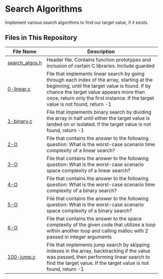 # Search Algorithms

Implement various search algorithms to find our target value, if it exists.

## Files in This Repository
| File Name | Description |
| --- | --- |
|[search_algos.h](https://github.com/Alouie412/holbertonschool-low_level_programming/blob/master/0x1E-search_algorithms/search_algos.h) | Header file. Contains function prototypes and inclusion of certain C libraries. Include guarded |
|[0-linear.c](https://github.com/Alouie412/holbertonschool-low_level_programming/blob/master/0x1E-search_algorithms/0-linear.c) | File that implements linear search by going through each index of the array, starting at the beginning, until the target value is found. If by chance the target value appears more than once, return only the first instance. If the target value is not found, return -1 |
|[1-binary.c](https://github.com/Alouie412/holbertonschool-low_level_programming/blob/master/0x1E-search_algorithms/1-binary.c) | File that implements binary search by dividing the array in half until either the target value is landed on or isolated. If the target value is not found, return -1 |
|[2-O](https://github.com/Alouie412/holbertonschool-low_level_programming/blob/master/0x1E-search_algorithms/2-O) | File that contains the answer to the following question: What is the worst-case scenario time complexity of a linear search? |
|[3-O](https://github.com/Alouie412/holbertonschool-low_level_programming/blob/master/0x1E-search_algorithms/3-O) | File that contains the answer to the following question: What is the worst-case scenario space complexity of a linear search? |
|[4-O](https://github.com/Alouie412/holbertonschool-low_level_programming/blob/master/0x1E-search_algorithms/4-O) | File that contains the answer to the following question: What is the worst-case scenario time complexity of a binary search? |
|[5-O](https://github.com/Alouie412/holbertonschool-low_level_programming/blob/master/0x1E-search_algorithms/5-O) | File that contains the answer to the following question: What is the worst-case scenario space complexity of a binary search? |
|[6-O](https://github.com/Alouie412/holbertonschool-low_level_programming/blob/master/0x1E-search_algorithms/6-O) | File that contains the answer to the space complexity of the given code that utilizes a loop within another loop and calling malloc with 2 passed in integer arguments |
|[100-jump.c](https://github.com/Alouie412/holbertonschool-low_level_programming/blob/master/0x1E-search_algorithms/100-jump.c) | File that implements jump search by skipping indexes in the array, backtracking if the value was passed, then performing linear search to find the target value. If the target value is not found, return -1 |

